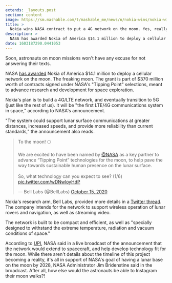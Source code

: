 ```yaml
--- 
extends: _layouts.post 
section: content 
image: https://sm.mashable.com/t/mashable_me/news/n/nokia-wins/nokia-wins-nasa-contract-to-put-a-4g-network-on-the-moon-yes_ncq7.1200.jpg 
title: > 
  Nokia wins NASA contract to put a 4G network on the moon. Yes, really. 
description: > 
  NASA has awarded Nokia of America $14.1 million to deploy a cellular network on the moon.The grant is part of $370 million worth of contracts signed under NASA's "Tipping Point" selections, meant to advance research and development for space exploration."The system could support lunar surface communications at greater distances, increased speeds, and provide more reliability than current standards," the announcement also reads.The company intends for the network to support wireless operation of lunar rovers and navigation, as well as streaming video.According to UPI, NASA said in a live broadcast of the announcement that the network would extend to spacecraft, and help develop technology fit for the moon. 
date: 1603187290.0441053 
--- 
```

<div><p>Soon, astronauts on moon missions won't have any excuse for not answering their texts.</p>
<p>NASA <a href="https://www.nasa.gov/directorates/spacetech/solicitations/tipping_points/2020_selections" target="_blank">has awarded</a> Nokia of America $14.1 million to deploy a cellular network on the moon. The freaking moon. The grant is part of $370 million worth of contracts signed under NASA's "Tipping Point" selections, meant to advance research and development for space exploration.&#160;</p>
<p>Nokia's plan is to build a 4G/LTE network, and eventually transition to 5G (just like the rest of us). It will be "the first LTE/4G communications system in space," according to NASA's announcement.</p>
<p>"The system could support lunar surface communications at greater distances, increased speeds, and provide more reliability than current standards," the announcement also reads.</p>
<blockquote class="twitter-tweet">
<p dir="ltr" lang="en">To the moon! &#127765; <br><br>We are excited to have been named by <a href="https://twitter.com/NASA?ref_src=twsrc%5Etfw" target="_blank">@NASA</a> as a key partner to advance &#8220;Tipping Point&#8221; technologies for the moon, to help pave the way towards sustainable human presence on the lunar surface. <br><br>So, what technology can you expect to see? (1/6) <a href="https://t.co/wDNwloyHdP" target="_blank">pic.twitter.com/wDNwloyHdP</a></p>
<p>&#8212; Bell Labs (@BellLabs) <a href="https://twitter.com/BellLabs/status/1316780501710102528?ref_src=twsrc%5Etfw" target="_blank">October 15, 2020</a></p>
</blockquote>
 
<p>Nokia's research arm, Bell Labs, provided more details in a <a href="https://twitter.com/BellLabs/status/1316780501710102528" target="_blank">Twitter thread</a>. The company intends for the network to support wireless operation of lunar rovers and navigation, as well as streaming video.&#160;</p>
<p>The network is built to be compact and efficient, as well as "specially designed to withstand the extreme temperature, radiation and vacuum conditions of space."</p>
<p>According to <a href="https://www.upi.com/Science_News/2020/10/15/NASA-funds-Nokia-plan-to-provide-cellular-service-on-moon/2001602710195/" target="_blank">UPI</a>, NASA said in a live broadcast of the announcement that the network would extend to spacecraft, and help develop technology fit for the moon. While there aren't details about the timeline of this project becoming a reality, it's all in support of NASA's goal of having a lunar base on the moon by 2028, NASA Administrator Jim Bridenstine said in the broadcast. After all, how else would the astronauts be able to Instagram their moon walks?!</p>
  
  </div>